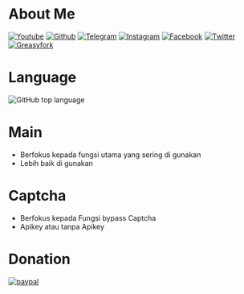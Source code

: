 # About Me
[![Youtube](https://img.shields.io/youtube/channel/subscribers/UCvBSqRaT6nsPvtl8m6GaQpg?style=social)](https://youtube.com/c/iewil)
[![Github](https://img.shields.io/github/followers/iewilmaestro?style=social)](https://github.com/iewilmaestro)
[![Telegram](https://img.shields.io/badge/fat9ght-green?style=social&logo=Telegram)](https://t.me/fat9ght)
[![Instagram](https://img.shields.io/badge/Iewil_13-green?style=social&logo=Instagram)](https://www.instagram.com/iewil_13/)
[![Facebook](https://img.shields.io/badge/Iewilmaestro-blue?style=social&logo=Facebook)](https://www.facebook.com/iewil.maestro)
[![Twitter](https://img.shields.io/badge/iewil1-green?style=social&logo=X)](https://x.com/iewil1)
[![Greasyfork](https://img.shields.io/badge/iewilofficial-green?style=social&logo=GreasyFork)](https://greasyfork.org/en/users/1391260-iewil-official)

# Language
![GitHub top language](https://img.shields.io/github/languages/top/iewilmaestro/Modul)

# Main
- Berfokus kepada fungsi utama yang sering di gunakan
- Lebih baik di gunakan

# Captcha
- Berfokus kepada Fungsi bypass Captcha
- Apikey atau tanpa Apikey

# Donation
[![paypal](https://ionicabizau.github.io/badges/paypal.svg)](https://www.paypal.com/paypalme/iewil)
